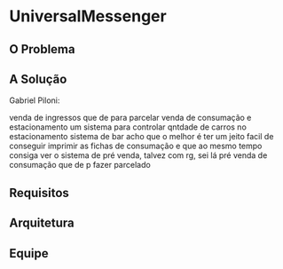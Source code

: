 # UniversalMessenger


## O Problema

## A Solução

Gabriel Piloni:


venda de ingressos que de para parcelar
venda de consumação e estacionamento
um sistema para controlar qntdade de carros no estacionamento
sistema de bar acho que o melhor é ter um jeito facil de conseguir imprimir as fichas de consumação
e que ao mesmo tempo consiga ver o sistema de pré venda, talvez com rg, sei lá
pré venda de consumação
que de p fazer parcelado

## Requisitos

## Arquitetura

## Equipe